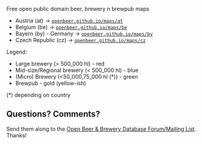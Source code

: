 
Free open public domain beer, brewery n brewpub maps

- Austria (at)  ->  [`openbeer.github.io/maps/at`](http://openbeer.github.io/maps/at)
- Belgium (be) ->  [`openbeer.github.io/maps/be`](http://openbeer.github.io/maps/be)
- Bayern (by) - Germany -> [`openbeer.github.io/maps/by`](http://openbeer.github.io/maps/by)
- Czech Republic (cz) ->  [`openbeer.github.io/maps/cz`](http://openbeer.github.io/maps/cz)


Legend:

- Large brewery (> 500_000 hl) - red
- Mid-size/Regional brewery (< 500_000 hl) - blue
- (Micro) Brewery  (<50_000,75_000 hl (*)) - green
- Brewpub - gold (yellow-ish)


(*) depending on country




## Questions? Comments?

Send them along to the
[Open Beer & Brewery Database Forum/Mailing List](http://groups.google.com/group/beerdb).
Thanks!

